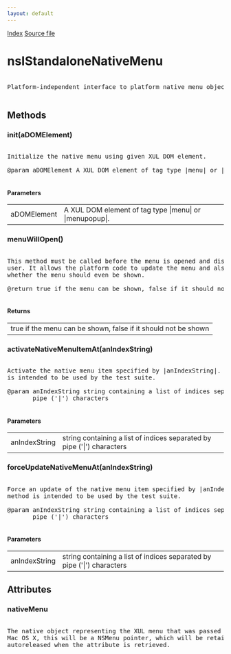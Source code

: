 ```yaml
---
layout: default
---
```

<div id='links'><a href="../index.html">Index</a>
<a href="http://dxr.mozilla.org/mozilla-central/source/widget/nsIStandaloneNativeMenu.idl">Source file</a>
</div>

# nsIStandaloneNativeMenu #
<pre>  
Platform-independent interface to platform native menu objects.  
  
</pre>
## Methods ##

### init(aDOMElement) ###
<pre>  
Initialize the native menu using given XUL DOM element.  
  
@param aDOMElement A XUL DOM element of tag type |menu| or |menupopup|.  
  
</pre>
#### Parameters ####

<table>

<tr>
<td>aDOMElement</td>
<td>A XUL DOM element of tag type |menu| or |menupopup|.  
</td>
</tr>

</table>

### menuWillOpen() ###
<pre>  
This method must be called before the menu is opened and displayed to the  
user. It allows the platform code to update the menu and also determine  
whether the menu should even be shown.  
  
@return true if the menu can be shown, false if it should not be shown  
  
</pre>
#### Returns ####

<table>

<tr>
<td>true if the menu can be shown, false if it should not be shown  
</td>
</tr>

</table>

### activateNativeMenuItemAt(anIndexString) ###
<pre>  
Activate the native menu item specified by |anIndexString|. This method  
is intended to be used by the test suite.  
  
@param anIndexString string containing a list of indices separated by  
       pipe ('|') characters  
  
</pre>
#### Parameters ####

<table>

<tr>
<td>anIndexString</td>
<td>string containing a list of indices separated by  
       pipe ('|') characters  
</td>
</tr>

</table>

### forceUpdateNativeMenuAt(anIndexString) ###
<pre>  
Force an update of the native menu item specified by |anIndexString|. This  
method is intended to be used by the test suite.  
  
@param anIndexString string containing a list of indices separated by  
       pipe ('|') characters  
  
</pre>
#### Parameters ####

<table>

<tr>
<td>anIndexString</td>
<td>string containing a list of indices separated by  
       pipe ('|') characters  
</td>
</tr>

</table>

## Attributes ##

### nativeMenu ###
<pre>  
The native object representing the XUL menu that was passed to Init(). On  
Mac OS X, this will be a NSMenu pointer, which will be retained and  
autoreleased when the attribute is retrieved.  
  
</pre>